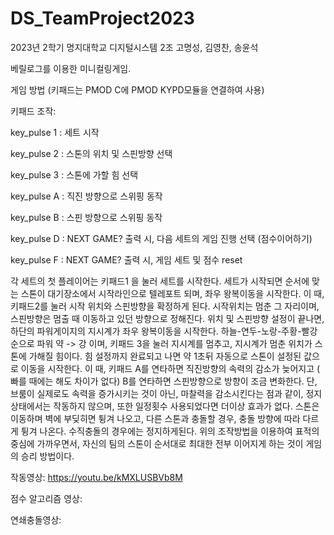 # DS_TeamProject2023
 2023년 2학기 명지대학교 디지털시스템 2조 고명성, 김영찬, 송윤석

 베릴로그를 이용한 미니컬링게임.
 
게임 방법 (키패드는 PMOD C에 PMOD KYPD모듈을 연결하여 사용)

키패드 조작:

key_pulse 1 : 세트 시작

key_pulse 2 : 스톤의 위치 및 스핀방향 선택

key_pulse 3 : 스톤에 가할 힘 선택

key_pulse A : 직진 방향으로 스위핑 동작

key_pulse B : 스핀 방향으로 스위핑 동작

key_pulse D : NEXT GAME? 출력 시, 다음 세트의 게임 진행 선택 (점수이어하기)

key_pulse F  : NEXT GAME? 출력 시, 게임 세트 및 점수 reset 


각 세트의 첫 플레이어는 키패드1 을 눌러 세트를 시작한다.
세트가 시작되면 순서에 맞는 스톤이 대기장소에서 시작라인으로 텔레포트 되며, 좌우 왕복이동을 시작한다. 이 때, 키패드2를 눌러 시작 위치와 스핀방향을 확정하게 된다. 시작위치는 멈춘 그 자리이며, 스핀방향은 멈출 때 이동하고 있던 방향으로 정해진다.
위치 및 스핀방향 설정이 끝나면, 하단의 파워게이지의 지시계가 좌우 왕복이동을 시작한다. 하늘-연두-노랑-주황-빨강 순으로 파워 약 -> 강 이며, 키패드 3을 눌러 지시계를 멈추고, 지시계가 멈춘 위치가 스톤에 가해질 힘이다.
힘 설정까지 완료되고 나면 약 1초뒤 자동으로 스톤이 설정된 값으로 이동을 시작한다. 이 때, 키패드 A를 연타하면 직진방향의 속력의 감소가 늦어지고 ( 빠를 때에는 해도 차이가 없다) B를 연타하면 스핀방향으로 방향이 조금 변화한다.  단, 브룸이 실제로도 속력을 증가시키는 것이 아닌, 마찰력을 감소시킨다는 점과 같이,  정지상태에서는 작동하지 않으며, 또한 일정횟수 사용되었다면 더이상 효과가 없다.
스톤은 이동하며 벽에 부딪히면 튕겨 나오고, 다른 스톤과 충돌할 경우, 충돌 방향에 따라 다르게 튕겨 나온다.  수직충돌의 경우에는 정지하게된다.
위의 조작방법을 이용하여 표적의 중심에 가까우면서, 자신의 팀의 스톤이 순서대로 최대한 전부 이어지게 하는 것이 게임의 승리 방법이다.

작동영상: https://youtu.be/kMXLUSBVb8M

점수 알고리즘 영상:

연쇄충돌영상: 
